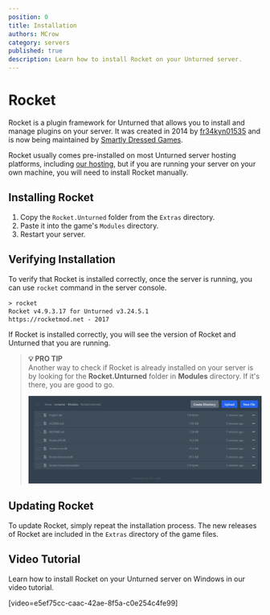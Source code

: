 ```yaml
---
position: 0
title: Installation
authors: MCrow
category: servers
published: true
description: Learn how to install Rocket on your Unturned server.
---
```


# Rocket
Rocket is a plugin framework for Unturned that allows you to install and manage plugins on your server. It was created in 2014 by [fr34kyn01535](https://github.com/fr34kyn01535) and is now being maintained by [Smartly Dressed Games](https://smartlydressedgames.com/).

Rocket usually comes pre-installed on most Unturned server hosting platforms, including [our hosting](/hosting), but if you are running your server on your own machine, you will need to install Rocket manually.

## Installing Rocket
1. Copy the `Rocket.Unturned` folder from the `Extras` directory.
2. Paste it into the game's `Modules` directory.
3. Restart your server.

## Verifying Installation
To verify that Rocket is installed correctly, once the server is running, you can use `rocket` command in the server console. 

```
> rocket
Rocket v4.9.3.17 for Unturned v3.24.5.1
https://rocketmod.net - 2017
```

If Rocket is installed correctly, you will see the version of Rocket and Unturned that you are running.

> **💡 PRO TIP**  
> Another way to check if Rocket is already installed on your server is by looking for the **Rocket.Unturned** folder in **Modules** directory. If it's there, you are good to go.
>
> ![rocket in modules](assets/rocket_in_modules.png)

## Updating Rocket
To update Rocket, simply repeat the installation process. The new releases of Rocket are included in the `Extras` directory of the game files.

## Video Tutorial
Learn how to install Rocket on your Unturned server on Windows in our video tutorial.

[video=e5ef75cc-caac-42ae-8f5a-c0e254c4fe99]


